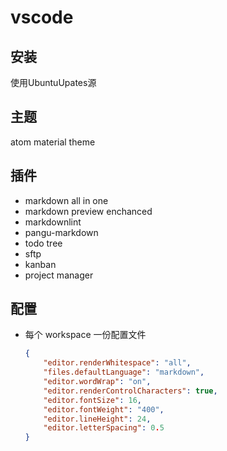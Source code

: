 # vscode

## 安装

使用UbuntuUpates源

## 主题

atom material theme

## 插件

* markdown all in one
* markdown preview enchanced
* markdownlint
* pangu-markdown
* todo tree
* sftp
* kanban
* project manager

## 配置

* 每个 workspace 一份配置文件

    ```json
    {
        "editor.renderWhitespace": "all",
        "files.defaultLanguage": "markdown",
        "editor.wordWrap": "on",
        "editor.renderControlCharacters": true,
        "editor.fontSize": 16,
        "editor.fontWeight": "400",
        "editor.lineHeight": 24,
        "editor.letterSpacing": 0.5
    }
    ```
